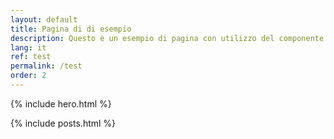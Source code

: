 ```yaml
---
layout: default
title: Pagina di di esempio
description: Questo è un esempio di pagina con utilizzo del componente "hero"
lang: it
ref: test
permalink: /test
order: 2
---
```


{% include hero.html %}

<main class="container my-4" markdown="1">

{% include posts.html %}

</main>
